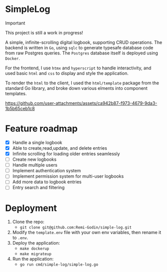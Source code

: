 # SimpleLog 
> [!IMPORTANT]
> This project is still a work in progress!

A simple, infinite-scrolling digital logbook, supporting CRUD operations. The backend is written in `Go`, using `sqlc` to generate typesafe database code from raw Postgres queries. The `Postgres` database itself is deployed using `Docker`.

For the frontend, I use `htmx` and `hyperscript` to handle interactivity, and used basic `html` and `css` to display and style the application.

To render the `html` to the client, I used the `html/template` package from the standard Go library, and broke down various elments into component templates.

https://github.com/user-attachments/assets/ca942b87-f973-4679-9da3-1b5b65ceb1c8

# Feature roadmap
- [x] Handle a single logbook
- [x] Able to create,read,update, and delete entries
- [x] Infinite scrolling for loading older entries seamlessly
- [ ] Create new logbooks
- [ ] Handle multiple users
- [ ] Implement authentication system
- [ ] Implement permission system for multi-user logbooks
- [ ] Add more data to logbook entries
- [ ] Entry search and filtering

# Deployment
1. Clone the repo:
    - `git clone git@github.com:Remi-Godin/simple-log.git`
2. Modify the `template.env` file with your own env variables, then rename it to `.env`.
3. Deploy the application:
    - `make dockerup`
    - `make migrateup`
4. Run the application:
    - `go run cmd/simple-log/simple-log.go`
